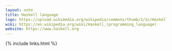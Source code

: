 ```yaml
---
layout: note
title: Haskell language
logo: https://upload.wikimedia.org/wikipedia/commons/thumb/1/1c/Haskell-Logo.svg/440px-Haskell-Logo.svg.png
wiki: https://en.wikipedia.org/wiki/Haskell_(programming_language)
website: https://www.haskell.org
---
```


{% include links.html %}
